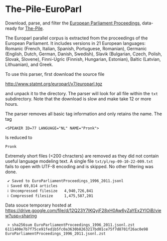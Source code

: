 # The-Pile-EuroParl

Download, parse, and filter the [European Parliament Proceedings](http://www.statmt.org/europarl/), data-ready for [The-Pile](https://github.com/EleutherAI/The-Pile).

The Europarl parallel corpus is extracted from the proceedings of the European Parliament. It includes versions in 21 European languages: Romanic (French, Italian, Spanish, Portuguese, Romanian), Germanic (English, Dutch, German, Danish, Swedish), Slavik (Bulgarian, Czech, Polish, Slovak, Slovene), Finni-Ugric (Finnish, Hungarian, Estonian), Baltic (Latvian, Lithuanian), and Greek.

To use this parser, first download the source file

http://www.statmt.org/europarl/v7/europarl.tgz

and unpack it to the directory. The parser will look for all file within the `txt` subdirectory. Note that the download is slow and make take 12 or more hours.

The parser removes all basic tag information and only retains the name. The tag

    <SPEAKER ID=77 LANGUAGE="NL" NAME="Pronk">

Is reduced to

    Pronk

Extremely short files (<200 chracters) are removed as they did not contain useful language modeling text. A single file `txt/pl/ep-09-10-22-009.txt` fails to open with UTF-8 encoding and is skipped. No other filtering was done. 

     ✔ Saved to EuroParliamentProceedings_1996_2011.jsonl
     ℹ Saved 69,814 articles
     ℹ Uncompressed filesize   4,940,726,841
     ℹ Compressed filesize     1,475,587,201


Data souce temporary hosted at https://drive.google.com/file/d/12Q23Y7IKQyjF28xH0Aw6yZaYEx2YIOiB/view?usp=sharing

     > sha256sum EuroParliamentProceedings_1996_2011.jsonl.zst
    6111400e7b7f75ce91fed1b5fc0a3630b8263217bd01ce75f7d8701f26ac0e98 EuroParliamentProceedings_1996_2011.jsonl.zst